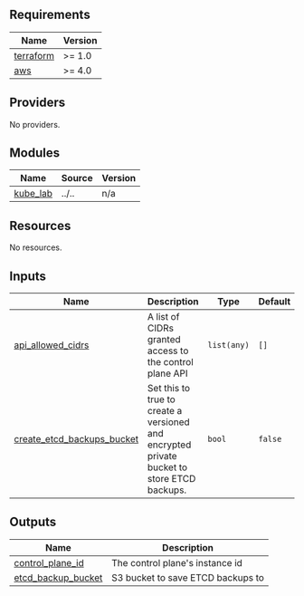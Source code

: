 <!-- BEGINNING OF PRE-COMMIT-TERRAFORM DOCS HOOK -->
## Requirements

| Name | Version |
|------|---------|
| <a name="requirement_terraform"></a> [terraform](#requirement\_terraform) | >= 1.0 |
| <a name="requirement_aws"></a> [aws](#requirement\_aws) | >= 4.0 |

## Providers

No providers.

## Modules

| Name | Source | Version |
|------|--------|---------|
| <a name="module_kube_lab"></a> [kube\_lab](#module\_kube\_lab) | ../.. | n/a |

## Resources

No resources.

## Inputs

| Name | Description | Type | Default | Required |
|------|-------------|------|---------|:--------:|
| <a name="input_api_allowed_cidrs"></a> [api\_allowed\_cidrs](#input\_api\_allowed\_cidrs) | A list of CIDRs granted access to the control plane API | `list(any)` | `[]` | no |
| <a name="input_create_etcd_backups_bucket"></a> [create\_etcd\_backups\_bucket](#input\_create\_etcd\_backups\_bucket) | Set this to true to create a versioned and encrypted private bucket to store ETCD backups. | `bool` | `false` | no |

## Outputs

| Name | Description |
|------|-------------|
| <a name="output_control_plane_id"></a> [control\_plane\_id](#output\_control\_plane\_id) | The control plane's instance id |
| <a name="output_etcd_backup_bucket"></a> [etcd\_backup\_bucket](#output\_etcd\_backup\_bucket) | S3 bucket to save ETCD backups to |
<!-- END OF PRE-COMMIT-TERRAFORM DOCS HOOK -->
